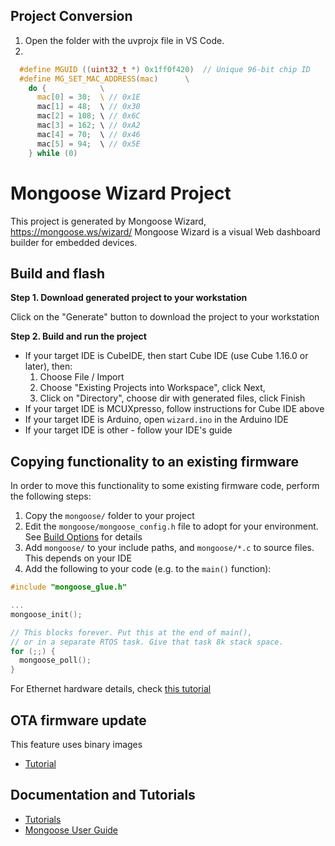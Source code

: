 ## Project Conversion

1. Open the folder with the uvprojx file in VS Code.
2. 

```c
  #define MGUID ((uint32_t *) 0x1ff0f420)  // Unique 96-bit chip ID
  #define MG_SET_MAC_ADDRESS(mac)      \
    do {            \
      mac[0] = 30;  \ // 0x1E
      mac[1] = 48;  \ // 0x30
      mac[2] = 108; \ // 0x6C
      mac[3] = 162; \ // 0xA2
      mac[4] = 70;  \ // 0x46
      mac[5] = 94;  \ // 0x5E
    } while (0)
```

# Mongoose Wizard Project

This project is generated by Mongoose Wizard, https://mongoose.ws/wizard/
Mongoose Wizard is a visual Web dashboard builder for embedded devices.

## Build and flash

**Step 1. Download generated project to your workstation**

Click on the "Generate" button to download the project to your workstation

**Step 2. Build and run the project**
- If your target IDE is CubeIDE, then start Cube IDE (use Cube 1.16.0 or later), then:
  1. Choose File / Import
  2. Choose "Existing Projects into Workspace", click Next,
  3. Click on "Directory", choose dir with generated files, click Finish
- If your target IDE is MCUXpresso, follow instructions for Cube IDE above
- If your target IDE is Arduino, open `wizard.ino` in the Arduino IDE
- If your target IDE is other - follow your IDE's guide

## Copying functionality to an existing firmware

In order to move this functionality to some existing firmware code, perform
the following steps:
1. Copy the `mongoose/` folder to your project
2. Edit the `mongoose/mongoose_config.h` file to adopt for your environment.
   See [Build Options](https://mongoose.ws/documentation/#build-options)
   for details
3. Add `mongoose/` to your include paths, and `mongoose/*.c` to source files.
   This depends on your IDE
4. Add the following to your code (e.g. to the `main()` function):

```c
#include "mongoose_glue.h"

...
mongoose_init();

// This blocks forever. Put this at the end of main(),
// or in a separate RTOS task. Give that task 8k stack space.
for (;;) {
  mongoose_poll();
}
```

For Ethernet hardware details, check [this tutorial](https://mongoose.ws/documentation/tutorials/hardware/)

## OTA firmware update

This feature uses binary images
- [Tutorial](https://mongoose.ws/documentation/tutorials/firmware-update/)

## Documentation and Tutorials

- [Tutorials](https://mongoose.ws/documentation/#tutorials)
- [Mongoose User Guide](https://mongoose.ws/documentation/)
